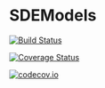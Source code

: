 # SDEModels

[![Build Status](https://travis-ci.org/Godisemo/SDEModels.jl.svg?branch=master)](https://travis-ci.org/Godisemo/SDEModels.jl)

[![Coverage Status](https://coveralls.io/repos/Godisemo/SDEModels.jl/badge.svg?branch=master&service=github)](https://coveralls.io/github/Godisemo/SDEModels.jl?branch=master)

[![codecov.io](http://codecov.io/github/Godisemo/SDEModels.jl/coverage.svg?branch=master)](http://codecov.io/github/Godisemo/SDEModels.jl?branch=master)
